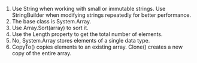 1. Use String when working with small or immutable strings. Use StringBuilder when modifying strings repeatedly for better performance.
2. The base class is System.Array.
3. Use Array.Sort(array) to sort it.
4. Use the Length property to get the total number of elements.
5. No, System.Array stores elements of a single data type.
6. CopyTo() copies elements to an existing array. Clone() creates a new copy of the entire array.
